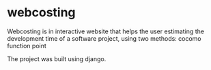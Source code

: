 # webcosting

Webcosting is in interactive website that helps the user estimating the development time of a software project, using two methods:
cocomo
function point

The project was built using django.


